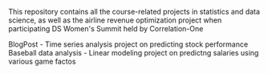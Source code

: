This repository contains all the course-related projects in statistics and data science, as well as the airline revenue optimization project when participating DS Women's Summit held by Correlation-One

BlogPost - Time series analysis project on predicting stock performance
Baseball data analysis - Linear modeling project on predictng salaries using various game factos

